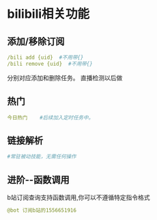 
# bilibili相关功能


## 添加/移除订阅
```yaml
/bili add {uid}  #不用带{}  
/bili remove {uid}  #不用带{}
```
分别对应添加和删除任务。
直播检测以后做


## 热门
```yaml
今日热门    #后续加入定时任务中。
```


## 链接解析
```yaml
#常驻被动技能，无需任何操作
```


## 进阶--函数调用
b站订阅查询支持函数调用,你可以不遵循特定指令格式
```yaml
@bot 订阅b站的1556651916
```